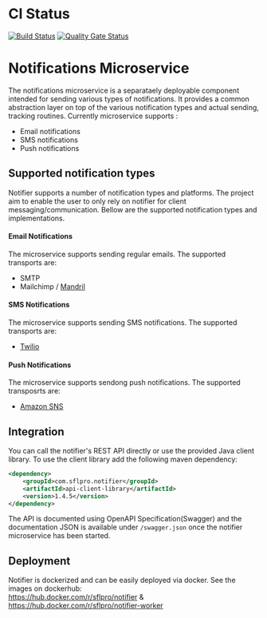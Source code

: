 # CI Status
[![Build Status](https://travis-ci.org/sflpro/notifier.svg?branch=master)](https://travis-ci.org/sflpro/notifier)
[![Quality Gate Status](https://sonarcloud.io/api/project_badges/measure?project=com.sflpro.notifier%3Anotifier&metric=alert_status)](https://sonarcloud.io/dashboard?id=com.sflpro.notifier%3Anotifier)

# Notifications Microservice
The notifications microservice is a separataely deployable component intended for sending various types of notifications. It provides a common abstraction layer on top of the various notification types and actual sending, tracking routines.
Currently microservice supports :
* Email notifications
* SMS notifications
* Push notifications

## Supported notification types
Notifier supports a number of notification types and platforms. The project aim to enable the user to only rely on 
notifier for client messaging/communication. 
Bellow are the supported notification types and implementations.

#### Email Notifications

The microservice supports sending regular emails. The supported transports are:
* SMTP
* Mailchimp / [Mandril](https://mandrill.com/)

#### SMS Notifications

The microservice supports sending SMS notifications. The supported transports are:
* [Twilio](https://www.twilio.com/) 

#### Push Notifications

The microservice supports sendong push notifications. The supported transposrts are:
* [Amazon SNS](https://aws.amazon.com/sns/)

## Integration

You can call the notifier's REST API directly or use the provided Java client library. To use the client library add the 
following maven dependency:
```xml
<dependency>
    <groupId>com.sflpro.notifier</groupId>
    <artifactId>api-client-library</artifactId>
    <version>1.4.5</version>
</dependency>
```

The API is documented using OpenAPI Specification(Swagger) and the documentation JSON is available under `/swagger.json` 
once the notifier microservice has been started. 

## Deployment

Notifier is dockerized and can be easily deployed via docker. See the images on dockerhub:  
https://hub.docker.com/r/sflpro/notifier & https://hub.docker.com/r/sflpro/notifier-worker
